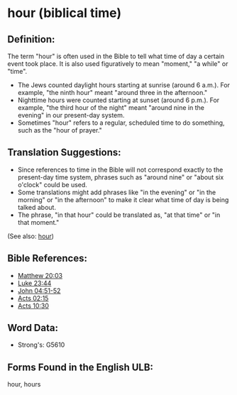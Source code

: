 # hour (biblical time)

## Definition:

The term "hour" is often used in the Bible to tell what time of day a certain event took place. It is also used figuratively to mean "moment," "a while" or "time".

* The Jews counted daylight hours starting at sunrise (around 6 a.m.). For example, "the ninth hour" meant "around three in the afternoon."
* Nighttime hours were counted starting at sunset (around 6 p.m.). For example, "the third hour of the night" meant "around nine in the evening" in our present-day system.
* Sometimes "hour" refers to a regular, scheduled time to do something, such as the "hour of prayer."

## Translation Suggestions:

* Since references to time in the Bible will not correspond exactly to the present-day time system, phrases such as "around nine" or "about six o'clock" could be used.
* Some translations might add phrases like "in the evening" or "in the morning" or "in the afternoon" to make it clear what time of day is being talked about.
* The phrase, "in that hour" could be translated as, "at that time" or "in that moment."

(See also: [hour](../other/hour.md))

## Bible References:

* [Matthew 20:03](rc://en/tn/help/mat/20/03)
* [Luke 23:44](rc://en/tn/help/luk/23/44)
* [John 04:51-52](rc://en/tn/help/jhn/04/51)
* [Acts 02:15](rc://en/tn/help/act/02/15)
* [Acts 10:30](rc://en/tn/help/act/10/30)

## Word Data:

* Strong's: G5610

## Forms Found in the English ULB:

hour, hours
